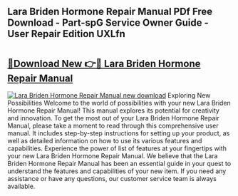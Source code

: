 ## Lara Briden Hormone Repair Manual PDf Free Download - Part-spG Service Owner Guide - User Repair Edition UXLfn

# <h2><a href="http://bc42220.oget.top/?id=Lara+Briden+Hormone+Repair+Manual">🔗Download New 👉🔴 Lara Briden Hormone Repair Manual</a></h2>

[![Lara Briden Hormone Repair Manual new download](https://i.imgur.com/5g1atiW.png)](http://bc42220.oget.top/?id=Lara+Briden+Hormone+Repair+Manual)
Exploring New Possibilities Welcome to the world of possibilities with your new Lara Briden Hormone Repair Manual! This manual explores its potential for creativity and innovation. To get the most out of your Lara Briden Hormone Repair Manual, please take a moment to read through this comprehensive user manual. It includes step-by-step instructions for setting up your product, as well as detailed information on how to use its various features and capabilities. Experience the power of list of features at your fingertips with your new Lara Briden Hormone Repair Manual. We believe that the Lara Briden Hormone Repair Manual has been an essential guide in your quest to understand the features and capabilities of your new item. If you need any assistance or have any questions, our customer service team is always available.

